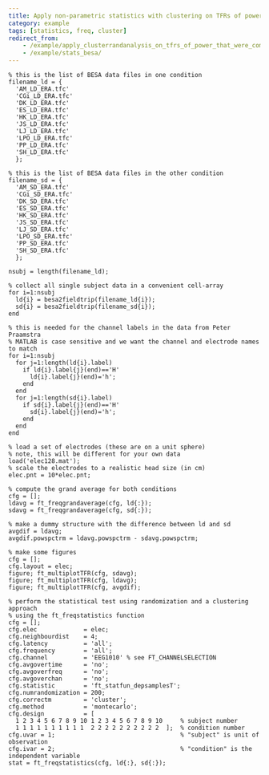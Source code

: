 ```yaml
---
title: Apply non-parametric statistics with clustering on TFRs of power that were computed with BESA
category: example
tags: [statistics, freq, cluster]
redirect_from:
    - /example/apply_clusterrandanalysis_on_tfrs_of_power_that_were_computed_with_besa/
    - /example/stats_besa/
---
```


    % this is the list of BESA data files in one condition
    filename_ld = {
      'AM_LD_ERA.tfc'
      'CGi_LD_ERA.tfc'
      'DK_LD_ERA.tfc'
      'ES_LD_ERA.tfc'
      'HK_LD_ERA.tfc'
      'JS_LD_ERA.tfc'
      'LJ_LD_ERA.tfc'
      'LPO_LD_ERA.tfc'
      'PP_LD_ERA.tfc'
      'SH_LD_ERA.tfc'
      };

    % this is the list of BESA data files in the other condition
    filename_sd = {
      'AM_SD_ERA.tfc'
      'CGi_SD_ERA.tfc'
      'DK_SD_ERA.tfc'
      'ES_SD_ERA.tfc'
      'HK_SD_ERA.tfc'
      'JS_SD_ERA.tfc'
      'LJ_SD_ERA.tfc'
      'LPO_SD_ERA.tfc'
      'PP_SD_ERA.tfc'
      'SH_SD_ERA.tfc'
      };

    nsubj = length(filename_ld);

    % collect all single subject data in a convenient cell-array
    for i=1:nsubj
      ld{i} = besa2fieldtrip(filename_ld{i});
      sd{i} = besa2fieldtrip(filename_sd{i});
    end

    % this is needed for the channel labels in the data from Peter Praamstra
    % MATLAB is case sensitive and we want the channel and electrode names to match
    for i=1:nsubj
      for j=1:length(ld{i}.label)
        if ld{i}.label{j}(end)=='H'
          ld{i}.label{j}(end)='h';
        end
      end
      for j=1:length(sd{i}.label)
        if sd{i}.label{j}(end)=='H'
          sd{i}.label{j}(end)='h';
        end
      end
    end

    % load a set of electrodes (these are on a unit sphere)
    % note, this will be different for your own data
    load('elec128.mat');
    % scale the electrodes to a realistic head size (in cm)
    elec.pnt = 10*elec.pnt;

    % compute the grand average for both conditions
    cfg = [];
    ldavg = ft_freqgrandaverage(cfg, ld{:});
    sdavg = ft_freqgrandaverage(cfg, sd{:});

    % make a dummy structure with the difference between ld and sd
    avgdif = ldavg;
    avgdif.powspctrm = ldavg.powspctrm - sdavg.powspctrm;

    % make some figures
    cfg = [];
    cfg.layout = elec;
    figure; ft_multiplotTFR(cfg, sdavg);
    figure; ft_multiplotTFR(cfg, ldavg);
    figure; ft_multiplotTFR(cfg, avgdif);

    % perform the statistical test using randomization and a clustering approach
    % using the ft_freqstatistics function
    cfg = [];
    cfg.elec             = elec;
    cfg.neighbourdist    = 4;
    cfg.latency          = 'all';
    cfg.frequency        = 'all';
    cfg.channel          = 'EEG1010' % see FT_CHANNELSELECTION
    cfg.avgovertime      = 'no';
    cfg.avgoverfreq      = 'no';
    cfg.avgoverchan      = 'no';
    cfg.statistic        = 'ft_statfun_depsamplesT';
    cfg.numrandomization = 200;
    cfg.correctm         = 'cluster';
    cfg.method           = 'montecarlo';
    cfg.design           = [
      1 2 3 4 5 6 7 8 9 10 1 2 3 4 5 6 7 8 9 10     % subject number
      1 1 1 1 1 1 1 1 1 1  2 2 2 2 2 2 2 2 2 2  ];  % condition number
    cfg.uvar = 1;                                   % "subject" is unit of observation
    cfg.ivar = 2;                                   % "condition" is the independent variable
    stat = ft_freqstatistics(cfg, ld{:}, sd{:});
